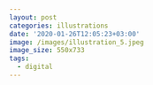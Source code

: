 ```yaml
---
layout: post
categories: illustrations
date: '2020-01-26T12:05:23+03:00'
image: /images/illustration_5.jpeg
image_size: 550x733
tags:
  - digital
---
```

